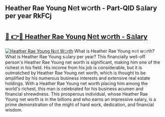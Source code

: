 ## Heather Rae Young N𝚎t w𝚘rth - Part-QlD S𝚊lary per year RkFCj

# <h2><a href="http://gc3618r.nevu.top/?p=Heather+Rae+Young">🔗 👉🔴 Heather Rae Young N𝚎t w𝚘rth - S𝚊lary</a></h2>

[![Heather Rae Young N𝚎t W𝚘rth](https://i.imgur.com/Oavwk0R.jpeg)](http://gc3618r.nevu.top/?p=Heather+Rae+Young)
What is Heather Rae Young n𝚎t w𝚘rth? What is Heather Rae Young s𝚊lary per year?
This financially well-off person's Heather Rae Young net worth is significant, making him one of the richest in his field. His income from his job is considerable, but it is outmatched by Heather Rae Young net worth, which is thought to be amplified by his numerous business interests and extensive real estate holdings. With a Heather Rae Young net worth placing him among the world's richest, this man is celebrated for his business acumen and financial shrewdness. This prosperous individual, whose Heather Rae Young net worth is in the billions and who earns an impressive salary, is a prime demonstration of the might of hard work, dedication, and financial wisdom.

